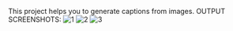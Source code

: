 This project helps you to generate captions from images.
OUTPUT SCREENSHOTS:
![1](https://github.com/rajsekhar093/Image_Powered_Textual_Content/assets/103754629/a8f73e63-6bb2-4f9a-8826-2ce6d1f023b3)
![2](https://github.com/rajsekhar093/Image_Powered_Textual_Content/assets/103754629/73aed2a2-0a30-426c-a4fa-8cf6f6dbf855)
![3](https://github.com/rajsekhar093/Image_Powered_Textual_Content/assets/103754629/bef3e58c-b7ef-413f-b3cf-464423820529)
